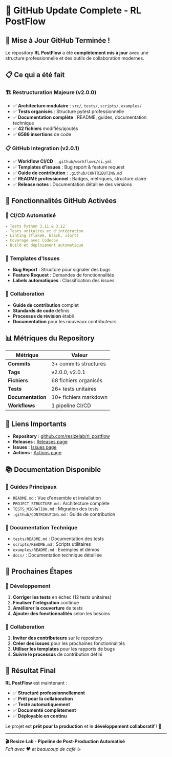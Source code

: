 # 🎉 GitHub Update Complete - RL PostFlow

## 🚀 Mise à Jour GitHub Terminée !

Le repository **RL PostFlow** a été **complètement mis à jour** avec une structure professionnelle et des outils de collaboration modernes.

## 📋 Ce qui a été fait

### 🏗️ **Restructuration Majeure (v2.0.0)**
- ✅ **Architecture modulaire** : `src/`, `tests/`, `scripts/`, `examples/`
- ✅ **Tests organisés** : Structure pytest professionnelle
- ✅ **Documentation complète** : README, guides, documentation technique
- ✅ **42 fichiers** modifiés/ajoutés
- ✅ **6586 insertions** de code

### 📋 **GitHub Integration (v2.0.1)**
- ✅ **Workflow CI/CD** : `.github/workflows/ci.yml`
- ✅ **Templates d'issues** : Bug report & feature request
- ✅ **Guide de contribution** : `.github/CONTRIBUTING.md`
- ✅ **README professionnel** : Badges, métriques, structure claire
- ✅ **Release notes** : Documentation détaillée des versions

## 🎯 Fonctionnalités GitHub Activées

### 🔄 **CI/CD Automatisé**
```yaml
- Tests Python 3.11 & 3.12
- Tests unitaires et d'intégration
- Linting (flake8, black, isort)
- Coverage avec Codecov
- Build et déploiement automatique
```

### 📝 **Templates d'Issues**
- **Bug Report** : Structure pour signaler des bugs
- **Feature Request** : Demandes de fonctionnalités
- **Labels automatiques** : Classification des issues

### 🤝 **Collaboration**
- **Guide de contribution** complet
- **Standards de code** définis
- **Processus de révision** établi
- **Documentation** pour les nouveaux contributeurs

## 📊 Métriques du Repository

| Métrique | Valeur |
|----------|--------|
| **Commits** | 3+ commits structurés |
| **Tags** | v2.0.0, v2.0.1 |
| **Fichiers** | 68 fichiers organisés |
| **Tests** | 26+ tests unitaires |
| **Documentation** | 10+ fichiers markdown |
| **Workflows** | 1 pipeline CI/CD |

## 🔗 Liens Importants

- **Repository** : [github.com/resizelab/rl_postflow](https://github.com/resizelab/rl_postflow)
- **Releases** : [Releases page](https://github.com/resizelab/rl_postflow/releases)
- **Issues** : [Issues page](https://github.com/resizelab/rl_postflow/issues)
- **Actions** : [Actions page](https://github.com/resizelab/rl_postflow/actions)

## 📚 Documentation Disponible

### 📖 **Guides Principaux**
- `README.md` : Vue d'ensemble et installation
- `PROJECT_STRUCTURE.md` : Architecture complète
- `TESTS_MIGRATION.md` : Migration des tests
- `.github/CONTRIBUTING.md` : Guide de contribution

### 📁 **Documentation Technique**
- `tests/README.md` : Documentation des tests
- `scripts/README.md` : Scripts utilitaires
- `examples/README.md` : Exemples et démos
- `docs/` : Documentation technique détaillée

## 🎯 Prochaines Étapes

### 🔧 **Développement**
1. **Corriger les tests** en échec (12 tests unitaires)
2. **Finaliser l'intégration** continue
3. **Améliorer la couverture** de tests
4. **Ajouter des fonctionnalités** selon les besoins

### 🤝 **Collaboration**
1. **Inviter des contributeurs** sur le repository
2. **Créer des issues** pour les prochaines fonctionnalités
3. **Utiliser les templates** pour les rapports de bugs
4. **Suivre le processus** de contribution défini

## 🎉 Résultat Final

**RL PostFlow** est maintenant :
- ✅ **Structuré professionnellement**
- ✅ **Prêt pour la collaboration**
- ✅ **Testé automatiquement**
- ✅ **Documenté complètement**
- ✅ **Déployable en continu**

Le projet est **prêt pour la production** et le **développement collaboratif** ! 🚀

---

**🎬 Resize Lab - Pipeline de Post-Production Automatisé**  
*Fait avec ❤️ et beaucoup de café* ☕

